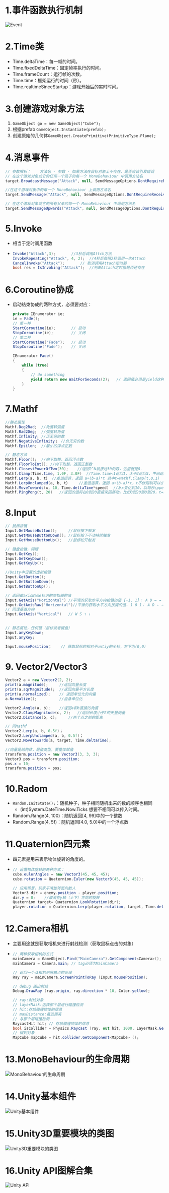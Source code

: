 # 1.事件函数执行机制

![Event](Unity常用API.assets/Event.png)

# 2.Time类

- Time.deltaTime：每一帧的时间。
- Time.fixedDeltaTime：固定帧率执行的时间。
- Time.frameCount：运行帧的次数。
- Time.time：框架运行的时间（秒）。
- Time.realtimeSinceStartup：游戏开始后的实时时间。

# 3.创建游戏对象方法

1. `GameObject go = new GameObject("Cube");`
2. 根据prefab `GameObject.Instantiate(prefab);`
3. 创建原始的几何体`GameObject.CreatePrimitive(PrimitiveType.Plane);`

# 4.消息事件

```c#
// 参数解析：	方法名	- 参数 - 如果方法在目标对象上不存在，是否应该引发错误
// 在这个游戏对象或它的任何一个孩子的每一个 MonoBehaviour 中调用方法名
target.BroadcastMessage("Attack", null, SendMessageOptions.DontRequireReceiver);

//在这个游戏对象中的每一个 MonoBehaviour 上调用方法名
target.SendMessage("Attack", null, SendMessageOptions.DontRequireReceiver);

// 在这个游戏对象或它的所有父亲的每一个 MonoBehaviour 中调用方法名
target.SendMessageUpwards("Attack", null, SendMessageOptions.DontRequireReceiver);
```

# 5.Invoke

- 相当于定时调用函数

- ```c#
  Invoke("Attack",3);		//3秒后调用Attch方法
  InvokeRepeating("Attack", 4, 2);	//4秒后每隔2秒调用一次Attach
  CancelInvoke("Attack");		// 取消调用Attach定时器
  bool res = IsInvoking("Attack");	//判断Attach定时器是否还存在
  ```

# 6.Coroutine协成

- 启动结束协成的两种方式，必须要对应：

  ```c#
  private IEnumerator ie;
  ie = Fade();
  // 第一种
  StartCoroutine(ie);		// 启动
  StopCoroutine(ie);		// 关闭
  // 第二种
  StartCoroutine("Fade");	// 启动
  StopCoroutine("Fade");	// 关闭
  
  IEnumerator Fade()
  {
      while (true)
      {
          // do something
          yield return new WaitForSeconds(2);	// 返回值必须是yield这种形式
      }
  }
  ```

# 7.Mathf

```c#
//静态属性
Mathf.Deg2Rad;	//角度转弧度
Mathf.Rad2Deg;	//弧度转角度
Mathf.Infinity;	//正无穷的数
Mathf.NegativeInfinity；	//负无穷的数
Mathf.Epsilon;	//最小的浮点正数

// 静态方法
Mathf.Floor();	//向下取整，返回浮点数
Mathf.FloorToInt();	//向下取整，返回正整数
Mathf.ClosestPowerOfTwo(30);	//返回2^N最接近30的数，这里就是8.
Mathf.Clamp(Time.time, 1.0F, 3.0F)	//Time.time<1返回1，大于3返回3，中间返回自身
Mathf.Lerp(a, b, t）	//差值运算，返回 a+(b-a)*t 其中t=Mathf.Clamp(t,0,1)
Mathf.LerpUnclamped(a, b, t）	//差值运算，返回 a+(b-a)*t，t不做限制可以小于0，大于1
Mathf.MoveTowards(x, 10, Time.deltaTime*speed)	//从x变化到10，以每秒spped的速度
Mathf.PingPong(t, 20)	//返回的值将在0到20直接来回移动，比如0到20到0到20，t=19返回19 t=21返回19 t=40返回0
```

# 8.Input

```C#
// 鼠标按键
Input.GetMouseButton();		//鼠标按下触发
Input.GetMouseButtonDown();	//鼠标按下不动持续触发
Input.GetMouseButtonUp();	//鼠标松开触发

// 键盘按键，同理
Input.GetKey();
Input.GetKeyDown();
Input.GetKeyUp();

//Unity中设置的虚拟按键
Input.GetButton();
Input.GetButtonDown();
Input.GetButtonUp();

// 返回由axisName标识的虚拟轴的值
Input.GetAxis("Horizontal")	//平滑的获取水平方向按键的值 [-1, 1]： A D ← →
Input.GetAxisRaw("Horizontal")//平滑的获取水平方向按键的值- 1 0 1： A D ← →
// 同理垂直方向
Input.GetAxis("Vertical")	// W S ↑ ↓

    
// 静态属性，任何键（鼠标或者键盘）
Input.anyKeyDown;
Input.anyKey;

Input.mousePosition；	// 获取鼠标的相对于untiy的坐标，左下为(0,0)
```

# 9. Vector2/Vector3

```c#
Vector2 a = new Vector2(2, 2);
print(a.magnitude);		//返回向量长度
print(a.sqrMagnitude);	//返回向量平方长度
print(a.normalized);	// 返回单位化的向量
a.Normalize();			//自身单位化

Vector2.Angle(a, b);	//返回a和b直接的角度
Vector2.ClampMagnitude(c, 2);	//返回长度小于2的矢量向量
Vector2.Distance(b, c);		//两个点之前的距离

// 同Mathf
Vector2.Lerp(a, b, 0.5f)；
Vector2.LerpUnclamped(a, b, 0.5f)；
Vector2.MoveTowards(a, target, Time.deltaTime);

//向量是结构体，是值类型，要整体赋值
transform.position = new Vector3(3, 3, 3);
Vector3 pos = transform.position;
pos.x = 10;
transform.position = pos;
```

# 10.Radom

- `Random.InitState();`：随机种子，种子相同随机出来的数的顺序也相同
  -  (int)System.DateTime.Now.Ticks  想要不相同可以传入时间。
- Random.Range(4, 100)：随机返回[4, 99]中的一个整数
- Random.Range(4, 5f)：随机返回[4.0, 5.0]中的一个浮点数

# 11.Quaternion四元素

- 四元素是用来表示物体旋转的角度的。

- ```c#
  // 设置物体旋转的两种方式：
  cube.eulerAngles = new Vector3(45, 45, 45);
  cube.rotation = Quaternion.Euler(new Vector3(45, 45, 45));
  
  // 应用场景，玩家平滑旋转面向敌人
  Vector3 dir = enemy.position - player.position;
  dir.y = 0;	//取消在y轴（上下）方向的旋转
  Quaternion target= Quaternion.LookRotation(dir);
  player.rotation = Quaternion.Lerp(player.rotation, target, Time.deltaTime);
  ```

# 12.Camera相机

- 主要用途就是获取相机来进行射线检测（获取鼠标点击的对象）

- ```c#
  // 两种获取相机的方式
  mainCamera = GameObject.Find("MainCamera").GetComponent<Camera>();
  mainCamera = Camera.main;	// tag必须为MainCamera
  
  // 返回一个从相机到屏幕点的光线
  Ray ray = mainCamera.ScreenPointToRay (Input.mousePosition);
  
  // debug 画出射线
  Debug.DrawRay (ray.origin, ray.direction * 10, Color.yellow);
  
  // ray:射线对象
  // layerMask:选择那个层进行碰撞检测
  // hit:存放碰撞物体的信息
  // maxDistance:最远距离
  // 与那个层碰撞检测
  RaycastHit hit; // 存放碰撞物体的信息
  bool isCollider = Physics.Raycast (ray, out hit, 1000, LayerMask.GetMask ("MapCube"));
  // 得到对象
  MapCube mapCube = hit.collider.GetComponent<MapCube> ();
  ```

# 13.MonoBehaviour的生命周期

  ![MonoBehaviour的生命周期](Unity常用API.assets/MonoBehaviour的生命周期.png)

# 14.Unity基本组件

![Unity基本组件](Unity常用API.assets/Unity基本组件.png)

# 15.Unity3D重要模块的类图

![Unity3D重要模块的类图](Unity常用API.assets/Unity3D重要模块的类图.png)

# 16.Unity API图解合集

![Unity API](Unity常用API.assets/UnityAPI.png)